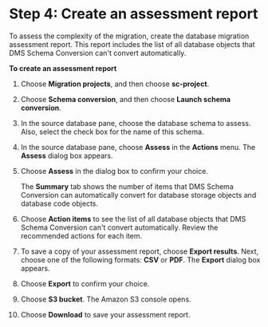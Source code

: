 # Step 4: Create an assessment report<a name="getting-started-assessment"></a>

To assess the complexity of the migration, create the database migration assessment report\. This report includes the list of all database objects that DMS Schema Conversion can't convert automatically\.

**To create an assessment report**

1. Choose **Migration projects**, and then choose **sc\-project**\.

1. Choose **Schema conversion**, and then choose **Launch schema conversion**\.

1. In the source database pane, choose the database schema to assess\. Also, select the check box for the name of this schema\.

1. In the source database pane, choose **Assess** in the **Actions** menu\. The **Assess** dialog box appears\. 

1. Choose **Assess** in the dialog box to confirm your choice\.

   The **Summary** tab shows the number of items that DMS Schema Conversion can automatically convert for database storage objects and database code objects\.

1. Choose **Action items** to see the list of all database objects that DMS Schema Conversion can't convert automatically\. Review the recommended actions for each item\.

1. To save a copy of your assessment report, choose **Export results**\. Next, choose one of the following formats: **CSV** or **PDF**\. The **Export** dialog box appears\.

1. Choose **Export** to confirm your choice\.

1. Choose **S3 bucket**\. The Amazon S3 console opens\.

1. Choose **Download** to save your assessment report\.